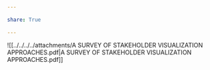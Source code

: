 ---  
share: True  
---  
![[../../../../attachments/A SURVEY OF STAKEHOLDER VISUALIZATION APPROACHES.pdf|A SURVEY OF STAKEHOLDER VISUALIZATION APPROACHES.pdf]]  
